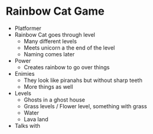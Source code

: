 # Rainbow Cat Game

- Platformer
- Rainbow Cat goes through level
    - Many different levels
    - Meets unicorn a the end of the level
    - Naming comes later
- Power
    - Creates rainbow to go over things
- Enimies
    - They look like piranahs but without sharp teeth
    - More things as well
- Levels
    - Ghosts in a ghost house
    - Grass levels / Flower level, something with grass
    - Water
    - Lava land
- Talks with
